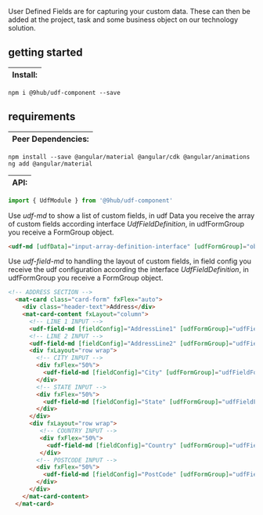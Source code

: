 
User Defined Fields are for capturing your custom data. These can then be added at the project, task and some business object on our technology solution.

## getting started
| Install:                    |
| --------------------------- |
```batch
npm i @9hub/udf-component --save
```
## requirements

| Peer Dependencies:|
| --------------------------------------------------------------------- |

```batch
npm install --save @angular/material @angular/cdk @angular/animations
ng add @angular/material
```

| API:                                                                                                                  |
| --------------------------------------------------------------------------------------------------------------------- |
```typescript
import { UdfModule } from '@9hub/udf-component'
```

Use *udf-md* to show a list of custom fields, in udf Data you receive the array of custom fields according interface *UdfFieldDefinition*, in udfFormGroup you receive a FormGroup object.
```html
<udf-md [udfData]="input-array-definition-interface" [udfFormGroup]="object-FormGrup" >  </udf-md>
```
Use *udf-field-md* to handling the layout of custom fields, in field config you receive the udf configuration according the interface *UdfFieldDefinition*, in udfFormGroup you receive a FormGroup object.
```html
<!-- ADDRESS SECTION -->
  <mat-card class="card-form" fxFlex="auto">
    <div class="header-text">Address</div>
    <mat-card-content fxLayout="column">
      <!-- LINE 1 INPUT -->
      <udf-field-md [fieldConfig]="AddressLine1" [udfFormGroup]="udfFieldFormGroup" ></udf-field-md>
      <!-- LINE 2 INPUT -->
      <udf-field-md [fieldConfig]="AddressLine2" [udfFormGroup]="udfFieldFormGroup" ></udf-field-md>
      <div fxLayout="row wrap">
        <!-- CITY INPUT -->
        <div fxFlex="50%">
          <udf-field-md [fieldConfig]="City" [udfFormGroup]="udfFieldFormGroup" ></udf-field-md>
        </div>
        <!-- STATE INPUT -->
        <div fxFlex="50%">
          <udf-field-md [fieldConfig]="State" [udfFormGroup]="udfFieldFormGroup" ></udf-field-md>
        </div>
      </div>
      <div fxLayout="row wrap">
         <!-- COUNTRY INPUT -->
         <div fxFlex="50%">
           <udf-field-md [fieldConfig]="Country" [udfFormGroup]="udfFieldFormGroup" ></udf-field-md>
         </div>
        <!-- POSTCODE INPUT -->
        <div fxFlex="50%">
          <udf-field-md [fieldConfig]="PostCode" [udfFormGroup]="udfFieldFormGroup" ></udf-field-md>
        </div>
      </div>
    </mat-card-content>
  </mat-card>
```
